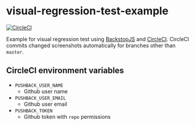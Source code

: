 # visual-regression-test-example

[![CircleCI](https://circleci.com/gh/janivihervas/visual-regression-test-example.svg?style=svg)](https://circleci.com/gh/janivihervas/visual-regression-test-example)

Example for visual regression test using [BackstopJS](https://github.com/garris/BackstopJS) and [CircleCI](https://circleci.com/). CircleCI commits changed screenshots automatically for branches other than `master`.

## CircleCI environment variables

- `PUSHBACK_USER_NAME`
  - Github user name
- `PUSHBACK_USER_EMAIL`
  - Github user email
- `PUSHBACK_TOKEN`
  - Github token with `repo` permissions
